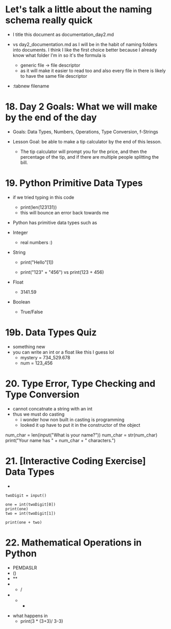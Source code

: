 # Let's talk a little about the naming schema really quick 
* I title this document as documentation_day2.md 
* vs day2_documentation.md as I will be in the habit of naming folders into documents. I think I like the first choice better because I already know what folder I'm in so it's the formula is 
    * generic file -> file descriptor 
    * as it will make it easier to read too and also every file in there is likely to have the same file descriptor 


* :tabnew filename 


# 18. Day 2 Goals: What we will make by the end of the day 

* Goals: Data Types, Numbers, Operations, Type Conversion, f-Strings 

* Lesson Goal: be able to make a tip calculator by the end of this lesson. 
    * The tip calculator will prompt you for the price, and then the percentage of the tip, and if there are multiple people splitting the bill. 


# 19. Python Primitive Data Types

* if we tried typing in this code 
    * print(len(123131)) 
    * this will bounce an error back towards me 

* Python has primitive data types such as 

* Integer 
    * real numbers :) 

* String 
    * print("Hello"[1])

    * print("123" + "456") vs print(123 + 456) 


* Float 
    * 3141.59 

* Boolean 
    * True/False 

# 19b. Data Types Quiz 
* something new 
* you can write an int or a float like this I guess lol 
    * mystery = 734_529.678 
    * num = 123_456 

# 20. Type Error, Type Checking and Type Conversion 
* cannot concatnate a string with an int
* thus we must do casting
    * i wonder how non built in casting is programming 
    * looked it up have to put it in the constructor of the object 

num_char = len(input("What is your name?"))
num_char = str(num_char)
print("Your name has " + num_char + " characters.")

# 21. [Interactive Coding Exercise] Data Types 
* 
```
twoDigit = input()

one = int(twoDigit[0])
print(one)
two = int(twoDigit[1])

print(one + two)

```

# 22. Mathematical Operations in Python 

- PEMDASLR 
- () 
- ** 
- * / 
- + - 

* what happens in 
    * print(3 * (3+3)/ 3-3)

    
